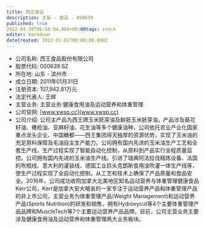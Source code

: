 ```yaml
---
title: 西王食品
description: 主板 - 食品 - 000639
published: true
2022-04-30T06:58:04.000+08:00tags: stock
editor: markdown
dateCreated: 2022-01-01T00:00:00.000Z
---
```


- 公司名称: 西王食品股份有限公司
- 股票代码: 000639.SZ
- 所在地: 山东 - 滨州市
- 成立日期: 2011年01月31日
- 注册资本: 107,942.81万元
- 法定代表人: 王辉
- 主营业务: 主营业务:健康食用油及运动营养和体重管理
- 公司官网: [www.xwsp.cc](www.xwsp.cc)
- 公司介绍: 公司主产品为西王牌玉米胚芽油及鲜胚玉米胚芽油，产品涉及葵花籽油、橄榄油、亚麻籽油、花生油等多个健康油种，公司依托农业产业化国家重点龙头企业、中国糖都——西王集团得天独厚的资源优势，实现了玉米油的充足原料保障及毛油自主生产能力。公司拥有国内先进的玉米油生产工艺和全套生产线，生产过程实现了智能自动化控制，从原料到产品实行全程质量监控。公司拥有国内先进的玉米油生产线，引进了瑞典阿法拉伐精炼设备、法国的吹瓶线、意大利的灌装线、德国工业巨头克朗斯食用油吹灌一体生产线等，使生产过程实现了全自动化控制，从工艺和技术上确保了产品质量和食品安全。2016年，公司成功收购加拿大北美地区知名运动营养与体重管理健康食品Kerr公司，Kerr是加拿大安大略省的一家专注于运动营养产品和体重管理产品的非上市公司，主营业务为体重管理产品(Weight Management)和运动营养产品(Sports Nutrition)的研发和销售，拥有Hydroxycut等4个主要体重管理产品品牌和MuscleTech等7个主要运动营养产品品牌。目前，公司主营业务主要涉及健康食用油及运动营养和体重管理两大业务板块。



